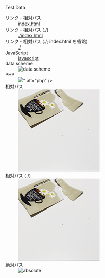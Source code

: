 <script src="test1_files/script.js"></script>
<script src="<?= htmlspecialchars( $px->path_files('/script.js') ) ?>"></script>


Test Data

<dl>
	<dt>リンク - 相対パス</dt>
		<dd><a href="index.html">index.html</a></dd>
	<dt>リンク - 相対パス (./)</dt>
		<dd><a href="./index.html">./index.html</a></dd>
	<dt>リンク - 相対パス (./; index.html を省略)</dt>
		<dd><a href="./">./</a></dd>
	<dt>JavaScript</dt>
		<dd><a href="javascript:alert(123);">javascript</a></dd>
	<dt>data scheme</dt>
		<dd><img src="data:" alt="data scheme" /></dd>
	<dt>PHP</dt>
		<dd><img src="<?php $px->path_files("/image.gif") ?>" alt="php" /></dd>
	<dt>相対パス</dt>
		<dd><img src="test1_files/image.gif" alt="relative" /></dd>
	<dt>相対パス (./)</dt>
		<dd><img src="./test1_files/image.gif" alt="relative_dot_slash" /></dd>
	<dt>絶対パス</dt>
		<dd><img src="/test1/test1_files/image.gif" alt="absolute" /></dd>
</dl>
